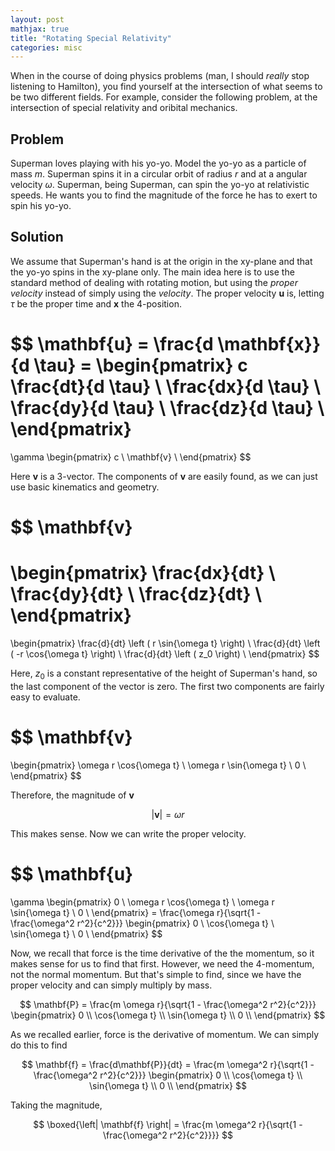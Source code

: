 ```yaml
---
layout: post
mathjax: true
title: "Rotating Special Relativity"
categories: misc
---
```


When in the course of doing physics problems (man, I should *really* stop listening to Hamilton), you find yourself at the intersection of what seems to be two different fields.
For example, consider the following problem, at the intersection of special relativity and oribital mechanics.

## Problem

Superman loves playing with his yo-yo.
Model the yo-yo as a particle of mass $m$.
Superman spins it in a circular orbit of radius $r$ and at a angular velocity $\omega$.
Superman, being Superman, can spin the yo-yo at relativistic speeds.
He wants you to find the magnitude of the force he has to exert to spin his yo-yo.

## Solution

We assume that Superman's hand is at the origin in the xy-plane and that the yo-yo spins in the xy-plane only.
The main idea here is to use the standard method of dealing with rotating motion, but using the *proper velocity* instead of simply using the *velocity*.
The proper velocity $\mathbf{u}$ is, letting $\tau$ be the proper time and $\mathbf{x}$ the 4-position.

$$
\mathbf{u} = \frac{d \mathbf{x}}{d \tau} =
\begin{pmatrix}
c \frac{dt}{d \tau} \\
\frac{dx}{d \tau} \\
\frac{dy}{d \tau} \\
\frac{dz}{d \tau} \\
\end{pmatrix}
=
\gamma
\begin{pmatrix}
c \\
\mathbf{v} \\
\end{pmatrix}
$$

Here $\mathbf{v}$ is a 3-vector.
The components of $\mathbf{v}$ are easily found, as we can just use basic kinematics and geometry.

$$
\mathbf{v}
=
\begin{pmatrix}
\frac{dx}{dt} \\
\frac{dy}{dt} \\
\frac{dz}{dt} \\
\end{pmatrix}
=
\begin{pmatrix}
\frac{d}{dt} \left ( r \sin{\omega t} \right) \\
\frac{d}{dt} \left ( -r \cos{\omega t} \right) \\
\frac{d}{dt} \left ( z_0 \right) \\
\end{pmatrix}
$$

Here, $z_0$ is a constant representative of the height of Superman's hand, so the last component of the vector is zero.
The first two components are fairly easy to evaluate.

$$
\mathbf{v}
=
\begin{pmatrix}
\omega r \cos{\omega t} \\
\omega r \sin{\omega t} \\
0 \\
\end{pmatrix}
$$

Therefore, the magnitude of $\mathbf{v}$

$$
\left | \mathbf{v} \right | = \omega r
$$

This makes sense.
Now we can write the proper velocity.

$$
\mathbf{u}
=
\gamma
\begin{pmatrix}
0 \\
\omega r \cos{\omega t} \\
\omega r \sin{\omega t} \\
0 \\
\end{pmatrix}
= \frac{\omega r}{\sqrt{1 - \frac{\omega^2 r^2}{c^2}}}
\begin{pmatrix}
0 \\
\cos{\omega t} \\
\sin{\omega t} \\
0 \\
\end{pmatrix}
$$

Now, we recall that force is the time derivative of the the momentum, so it makes sense for us to find that first.
However, we need the 4-momentum, not the normal momentum.
But that's simple to find, since we have the proper velocity and can simply multiply by mass.

$$
\mathbf{P} = \frac{m \omega r}{\sqrt{1 - \frac{\omega^2 r^2}{c^2}}}
\begin{pmatrix}
0 \\
\cos{\omega t} \\
\sin{\omega t} \\
0 \\
\end{pmatrix}
$$

As we recalled earlier, force is the derivative of momentum.
We can simply do this to find

$$
\mathbf{f} = \frac{d\mathbf{P}}{dt} = \frac{m \omega^2 r}{\sqrt{1 - \frac{\omega^2 r^2}{c^2}}}
\begin{pmatrix}
0 \\
\cos{\omega t} \\
\sin{\omega t} \\
0 \\
\end{pmatrix}
$$

Taking the magnitude,

$$
\boxed{\left| \mathbf{f} \right| = \frac{m \omega^2 r}{\sqrt{1 - \frac{\omega^2 r^2}{c^2}}}}
$$